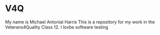 # V4Q
My name is Michael Antonial Harris
This is a repository for my work in the Veterans4Quality Class 12. I lovbe software testing